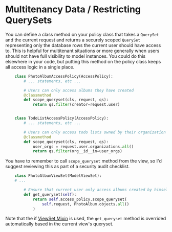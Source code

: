 # Multitenancy Data / Restricting QuerySets

You can define a class method on your policy class that takes a `QuerySet` and the current request and returns a securely scoped `QuerySet` representing only the database rows the current user should have access to. This is helpful for multitenant situations or more generally when users should not have full visibility to model instances. You could do this elsewhere in your code, but putting this method on the policy class keeps all access logic in a single place.

```python
    class PhotoAlbumAccessPolicy(AccessPolicy):
        # ... statements, etc ...

        # Users can only access albums they have created
        @classmethod
        def scope_queryset(cls, request, qs):
            return qs.filter(creator=request.user)


    class TodoListAccessPolicy(AccessPolicy):
        # ... statements, etc ...

        # Users can only access todo lists owned by their organization
        @classmethod
        def scope_queryset(cls, request, qs):
            user_orgs = request.user.organizations.all()
            return qs.filter(org__id__in=user_orgs)
```

You have to remember to call `scope_queryset` method from the view, so I'd suggest reviewing this as part of a security audit checklist.

```python
    class PhotoAlbumViewSet(ModelViewSet):
    # ...

        # Ensure that current user only access albums created by himself
        def get_queryset(self):
            return self.access_policy.scope_queryset(
                self.request, PhotoAlbum.objects.all()
            )
```

Note that the if [ViewSet Mixin](view_set_mixin.md) is used, the `get_queryset` method is overrided automatically based in the current view's queryset.
